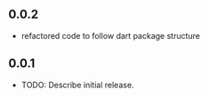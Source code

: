 ## 0.0.2

* refactored code to follow dart package structure

## 0.0.1

* TODO: Describe initial release.
